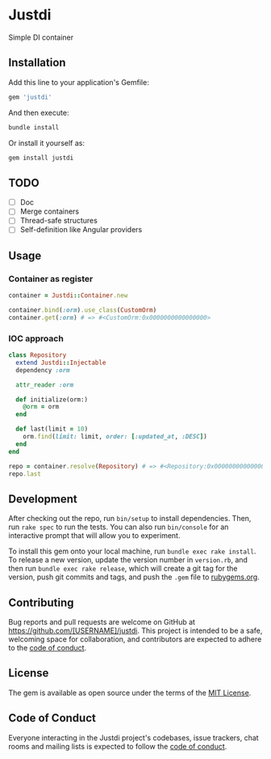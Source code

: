 # Justdi

Simple DI container

## Installation

Add this line to your application's Gemfile:

```ruby
gem 'justdi'
```

And then execute:

```bash
bundle install
```

Or install it yourself as:

```bash
gem install justdi
```

## TODO

* [ ] Doc
* [ ] Merge containers
* [ ] Thread-safe structures
* [ ] Self-definition like Angular providers

## Usage

### Container as register

```ruby
container = Justdi::Container.new

container.bind(:orm).use_class(CustomOrm)
container.get(:orm) # => #<CustomOrm:0x0000000000000000>
```

### IOC approach

```ruby
class Repository
  extend Justdi::Injectable
  dependency :orm

  attr_reader :orm

  def initialize(orm:)
    @orm = orm
  end

  def last(limit = 10)
    orm.find(limit: limit, order: [:updated_at, :DESC])
  end
end

repo = container.resolve(Repository) # => #<Repository:0x0000000000000000>
repo.last
```

## Development

After checking out the repo, run `bin/setup` to install dependencies. Then, run `rake spec` to run the tests. You can also run `bin/console` for an interactive prompt that will allow you to experiment.

To install this gem onto your local machine, run `bundle exec rake install`. To release a new version, update the version number in `version.rb`, and then run `bundle exec rake release`, which will create a git tag for the version, push git commits and tags, and push the `.gem` file to [rubygems.org](https://rubygems.org).

## Contributing

Bug reports and pull requests are welcome on GitHub at https://github.com/[USERNAME]/justdi. This project is intended to be a safe, welcoming space for collaboration, and contributors are expected to adhere to the [code of conduct](https://github.com/[USERNAME]/justdi/blob/master/CODE_OF_CONDUCT.md).


## License

The gem is available as open source under the terms of the [MIT License](https://opensource.org/licenses/MIT).

## Code of Conduct

Everyone interacting in the Justdi project's codebases, issue trackers, chat rooms and mailing lists is expected to follow the [code of conduct](https://github.com/[USERNAME]/justdi/blob/master/CODE_OF_CONDUCT.md).

